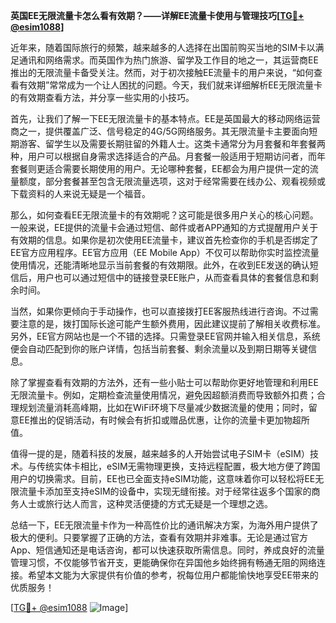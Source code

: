 **英国EE无限流量卡怎么看有效期？——详解EE流量卡使用与管理技巧[[TG💪+ @esim1088](https://t.me/s/esim1088)]**

近年来，随着国际旅行的频繁，越来越多的人选择在出国前购买当地的SIM卡以满足通讯和网络需求。而英国作为热门旅游、留学及工作目的地之一，其运营商EE推出的无限流量卡备受关注。然而，对于初次接触EE流量卡的用户来说，“如何查看有效期”常常成为一个让人困扰的问题。今天，我们就来详细解析EE无限流量卡的有效期查看方法，并分享一些实用的小技巧。

首先，让我们了解一下EE无限流量卡的基本特点。EE是英国最大的移动网络运营商之一，提供覆盖广泛、信号稳定的4G/5G网络服务。其无限流量卡主要面向短期游客、留学生以及需要长期驻留的外籍人士。这类卡通常分为月套餐和年套餐两种，用户可以根据自身需求选择适合的产品。月套餐一般适用于短期访问者，而年套餐则更适合需要长期使用的用户。无论哪种套餐，EE都会为用户提供一定的流量额度，部分套餐甚至包含无限流量选项，这对于经常需要在线办公、观看视频或下载资料的人来说无疑是一个福音。

那么，如何查看EE无限流量卡的有效期呢？这可能是很多用户关心的核心问题。一般来说，EE提供的流量卡会通过短信、邮件或者APP通知的方式提醒用户关于有效期的信息。如果你是初次使用EE流量卡，建议首先检查你的手机是否绑定了EE官方应用程序。EE官方应用（EE Mobile App）不仅可以帮助你实时监控流量使用情况，还能清晰地显示当前套餐的有效期限。此外，在收到EE发送的确认短信后，用户也可以通过短信中的链接登录EE账户，从而查看具体的套餐信息和剩余时间。

当然，如果你更倾向于手动操作，也可以直接拨打EE客服热线进行咨询。不过需要注意的是，拨打国际长途可能产生额外费用，因此建议提前了解相关收费标准。另外，EE官方网站也是一个不错的选择。只需登录EE官网并输入相关信息，系统便会自动匹配到你的账户详情，包括当前套餐、剩余流量以及到期日期等关键信息。

除了掌握查看有效期的方法外，还有一些小贴士可以帮助你更好地管理和利用EE无限流量卡。例如，定期检查流量使用情况，避免因超额消费而导致额外扣费；合理规划流量消耗高峰期，比如在WiFi环境下尽量减少数据流量的使用；同时，留意EE推出的促销活动，有时候会有折扣或赠品优惠，让你的流量卡更加物超所值。

值得一提的是，随着科技的发展，越来越多的人开始尝试电子SIM卡（eSIM）技术。与传统实体卡相比，eSIM无需物理更换，支持远程配置，极大地方便了跨国用户的切换需求。目前，EE也已全面支持eSIM功能，这意味着你可以轻松将EE无限流量卡添加至支持eSIM的设备中，实现无缝衔接。对于经常往返多个国家的商务人士或旅行达人而言，这种灵活便捷的方式无疑是一个理想之选。

总结一下，EE无限流量卡作为一种高性价比的通讯解决方案，为海外用户提供了极大的便利。只要掌握了正确的方法，查看有效期并非难事。无论是通过官方App、短信通知还是电话咨询，都可以快速获取所需信息。同时，养成良好的流量管理习惯，不仅能够节省开支，更能确保你在异国他乡始终拥有畅通无阻的网络连接。希望本文能为大家提供有价值的参考，祝每位用户都能愉快地享受EE带来的优质服务！

[[TG💪+ @esim1088](https://t.me/s/esim1088) ![Image](https://i.postimg.cc/4NQfJmqS/Snipaste-2025-05-13-00-14-12.png)]